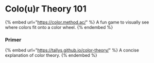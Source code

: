 # Colo(u)r Theory 101

{% embed url="https://color.method.ac/" %}
A fun game to visually see where colors fit onto a color wheel.&#x20;
{% endembed %}

### Primer

{% embed url="https://tallys.github.io/color-theory/" %}
A concise explanation of color theory.
{% endembed %}
